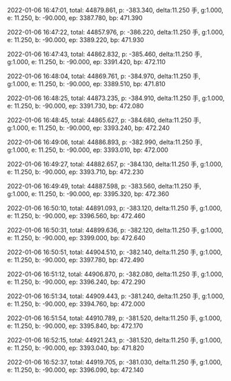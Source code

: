 2022-01-06 16:47:01, total: 44879.861, p: -383.340, delta:11.250 手, g:1.000, e: 11.250, b: -90.000, ep: 3387.780, bp: 471.390

2022-01-06 16:47:22, total: 44857.976, p: -386.220, delta:11.250 手, g:1.000, e: 11.250, b: -90.000, ep: 3389.220, bp: 471.930

2022-01-06 16:47:43, total: 44862.832, p: -385.460, delta:11.250 手, g:1.000, e: 11.250, b: -90.000, ep: 3391.420, bp: 472.110

2022-01-06 16:48:04, total: 44869.761, p: -384.970, delta:11.250 手, g:1.000, e: 11.250, b: -90.000, ep: 3389.510, bp: 471.810

2022-01-06 16:48:25, total: 44873.235, p: -384.910, delta:11.250 手, g:1.000, e: 11.250, b: -90.000, ep: 3391.730, bp: 472.080

2022-01-06 16:48:45, total: 44865.627, p: -384.680, delta:11.250 手, g:1.000, e: 11.250, b: -90.000, ep: 3393.240, bp: 472.240

2022-01-06 16:49:06, total: 44886.893, p: -382.990, delta:11.250 手, g:1.000, e: 11.250, b: -90.000, ep: 3393.010, bp: 472.000

2022-01-06 16:49:27, total: 44882.657, p: -384.130, delta:11.250 手, g:1.000, e: 11.250, b: -90.000, ep: 3393.710, bp: 472.230

2022-01-06 16:49:49, total: 44887.598, p: -383.560, delta:11.250 手, g:1.000, e: 11.250, b: -90.000, ep: 3395.320, bp: 472.360

2022-01-06 16:50:10, total: 44891.093, p: -383.120, delta:11.250 手, g:1.000, e: 11.250, b: -90.000, ep: 3396.560, bp: 472.460

2022-01-06 16:50:31, total: 44899.636, p: -382.120, delta:11.250 手, g:1.000, e: 11.250, b: -90.000, ep: 3399.000, bp: 472.640

2022-01-06 16:50:51, total: 44904.510, p: -382.140, delta:11.250 手, g:1.000, e: 11.250, b: -90.000, ep: 3397.780, bp: 472.490

2022-01-06 16:51:12, total: 44906.870, p: -382.080, delta:11.250 手, g:1.000, e: 11.250, b: -90.000, ep: 3396.240, bp: 472.290

2022-01-06 16:51:34, total: 44909.443, p: -381.240, delta:11.250 手, g:1.000, e: 11.250, b: -90.000, ep: 3394.760, bp: 472.000

2022-01-06 16:51:54, total: 44910.789, p: -381.520, delta:11.250 手, g:1.000, e: 11.250, b: -90.000, ep: 3395.840, bp: 472.170

2022-01-06 16:52:15, total: 44921.243, p: -381.520, delta:11.250 手, g:1.000, e: 11.250, b: -90.000, ep: 3393.040, bp: 471.820

2022-01-06 16:52:37, total: 44919.705, p: -381.030, delta:11.250 手, g:1.000, e: 11.250, b: -90.000, ep: 3396.090, bp: 472.140